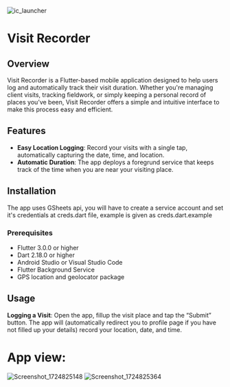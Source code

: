
![ic_launcher](https://github.com/user-attachments/assets/9217c595-49d0-426e-9ace-eff1934247c4) 

# Visit Recorder


## Overview

Visit Recorder is a Flutter-based mobile application designed to help users log and automatically track their visit duration. Whether you're managing client visits, tracking fieldwork, or simply keeping a personal record of places you’ve been, Visit Recorder offers a simple and intuitive interface to make this process easy and efficient.

## Features

- **Easy Location Logging**: Record your visits with a single tap, automatically capturing the date, time, and location.
- **Automatic Duration**: The app deploys a foregrund service that keeps track of the time when you are near your visiting place.

## Installation
The app uses GSheets api, you will have to create a service account and set it's credentials at creds.dart file, example is given as creds.dart.example

### Prerequisites

- Flutter 3.0.0 or higher
- Dart 2.18.0 or higher
- Android Studio or Visual Studio Code
- Flutter Background Service
- GPS location and geolocator package

## Usage

**Logging a Visit**: Open the app, fillup the visit place and tap the “Submit” button. The app will (automatically redirect you to profile page if you have not filled up your details) record your location, date, and time.

# App view:

![Screenshot_1724825148](https://github.com/user-attachments/assets/5204e835-2650-4d26-b4f7-2364daed759b)
![Screenshot_1724825364](https://github.com/user-attachments/assets/f05d3b51-424a-4d52-8b37-c7a7952251d3)

